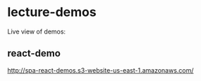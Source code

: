 # lecture-demos

Live view of demos:

## react-demo
http://spa-react-demos.s3-website-us-east-1.amazonaws.com/ 
